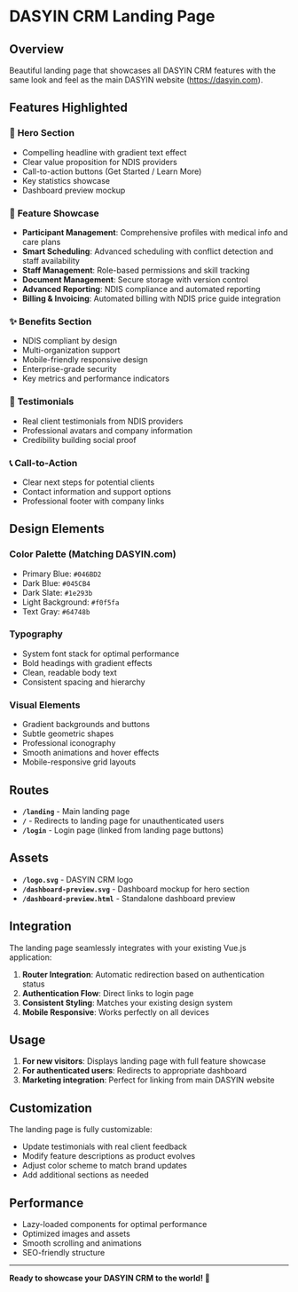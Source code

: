 # DASYIN CRM Landing Page

## Overview
Beautiful landing page that showcases all DASYIN CRM features with the same look and feel as the main DASYIN website (https://dasyin.com).

## Features Highlighted

### 🎯 **Hero Section**
- Compelling headline with gradient text effect
- Clear value proposition for NDIS providers
- Call-to-action buttons (Get Started / Learn More)
- Key statistics showcase
- Dashboard preview mockup

### 🚀 **Feature Showcase**
- **Participant Management**: Comprehensive profiles with medical info and care plans
- **Smart Scheduling**: Advanced scheduling with conflict detection and staff availability
- **Staff Management**: Role-based permissions and skill tracking
- **Document Management**: Secure storage with version control
- **Advanced Reporting**: NDIS compliance and automated reporting
- **Billing & Invoicing**: Automated billing with NDIS price guide integration

### ✨ **Benefits Section**
- NDIS compliant by design
- Multi-organization support
- Mobile-friendly responsive design
- Enterprise-grade security
- Key metrics and performance indicators

### 💬 **Testimonials**
- Real client testimonials from NDIS providers
- Professional avatars and company information
- Credibility building social proof

### 📞 **Call-to-Action**
- Clear next steps for potential clients
- Contact information and support options
- Professional footer with company links

## Design Elements

### **Color Palette** (Matching DASYIN.com)
- Primary Blue: `#046BD2`
- Dark Blue: `#045CB4`
- Dark Slate: `#1e293b`
- Light Background: `#f0f5fa`
- Text Gray: `#64748b`

### **Typography**
- System font stack for optimal performance
- Bold headings with gradient effects
- Clean, readable body text
- Consistent spacing and hierarchy

### **Visual Elements**
- Gradient backgrounds and buttons
- Subtle geometric shapes
- Professional iconography
- Smooth animations and hover effects
- Mobile-responsive grid layouts

## Routes

- **`/landing`** - Main landing page
- **`/`** - Redirects to landing page for unauthenticated users
- **`/login`** - Login page (linked from landing page buttons)

## Assets

- **`/logo.svg`** - DASYIN CRM logo
- **`/dashboard-preview.svg`** - Dashboard mockup for hero section
- **`/dashboard-preview.html`** - Standalone dashboard preview

## Integration

The landing page seamlessly integrates with your existing Vue.js application:

1. **Router Integration**: Automatic redirection based on authentication status
2. **Authentication Flow**: Direct links to login page
3. **Consistent Styling**: Matches your existing design system
4. **Mobile Responsive**: Works perfectly on all devices

## Usage

1. **For new visitors**: Displays landing page with full feature showcase
2. **For authenticated users**: Redirects to appropriate dashboard
3. **Marketing integration**: Perfect for linking from main DASYIN website

## Customization

The landing page is fully customizable:

- Update testimonials with real client feedback
- Modify feature descriptions as product evolves
- Adjust color scheme to match brand updates
- Add additional sections as needed

## Performance

- Lazy-loaded components for optimal performance
- Optimized images and assets
- Smooth scrolling and animations
- SEO-friendly structure

---

**Ready to showcase your DASYIN CRM to the world! 🚀**